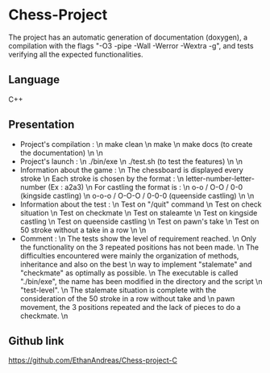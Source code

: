 # Chess-Project

The project has an automatic generation of documentation (doxygen), a compilation with
the flags "-O3 -pipe -Wall -Werror -Wextra -g", and tests verifying all the expected functionalities.

## Language

C++

## Presentation

* Project's compilation :                                                                               \n
make clean                                                                                              \n
make                                                                                                    \n
make docs (to create the documentation)                                                                 \n
                                                                                                        \n
* Project's launch :                                                                                    \n
./bin/exe                                                                                               \n
./test.sh (to test the features)                                                                        \n
                                                                                                        \n
* Information about the game :                                                                          \n
The chessboard is displayed every stroke                                                                \n
Each stroke is chosen by the format :                                                                   \n
letter-number-letter-number (Ex : a2a3)                                                                 \n
For castling the format is :                                                                            \n
o-o / O-O / 0-0 (kingside castling)                                                                     \n
o-o-o / O-O-O / 0-0-0 (queenside castling)                                                              \n
                                                                                                        \n
* Information about the test :                                                                          \n
Test on "/quit" command                                                                                 \n
Test on check situation                                                                                 \n
Test on checkmate                                                                                       \n
Test on staleamte                                                                                       \n
Test on kingside castling                                                                               \n
Test on queenside castling                                                                              \n
Test on pawn's take                                                                                     \n
Test on 50 stroke without a take in a row                                                               \n
                                                                                                        \n
* Comment :                                                                                             \n
The tests show the level of requirement reached.                                                        \n
Only the functionality on the 3 repeated positions has not been made.                                   \n
The difficulties encountered were mainly the organization of methods, inheritance and also on the best  \n
way to implement "stalemate" and "checkmate" as optimally as possible.                                  \n
The executable is called "./bin/exe", the name has been modified in the directory and the script        \n
"test-level".                                                                                           \n
The stalemate situation is complete with the consideration of the 50 stroke in a row without take and   \n
pawn movement, the 3 positions repeated and the lack of pieces to do a checkmate.                       \n

## Github link

<https://github.com/EthanAndreas/Chess-project-C>
